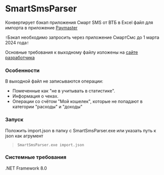 # SmartSmsParser

Конвертирует бэкап приложения Смарт SMS от ВТБ в Excel файл для импорта в приложение [Paymaster](https://paymaster.site)

`!`Бэкап необходимо запросить через приложение СмартСмс до 1 марта 2024 года`!`

Основные требования к выходному файлу изложены на [сайте разработчика](https://paymaster.site/knowledge/#articleId-35)

### Особенности
В выходной файл не записываются операции:
*	Помеченные как "не в учитывать в статистике".
*	Информация о чеках.
* Операции со счётом "Мой кошелек", которые не попадают в категории "расходы" и "доходы"

### Запуск
Положить import.json в папку с SmartSmsParser.exe или указать путь к json как агрумент
> `SmartSmsParser.exe import.json`

### Системные требования
.NET Framework 8.0

